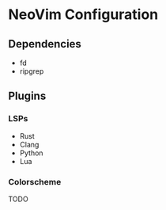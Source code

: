 # NeoVim Configuration

## Dependencies

* fd
* ripgrep

## Plugins

### LSPs

* Rust
* Clang
* Python
* Lua

### Colorscheme

TODO
